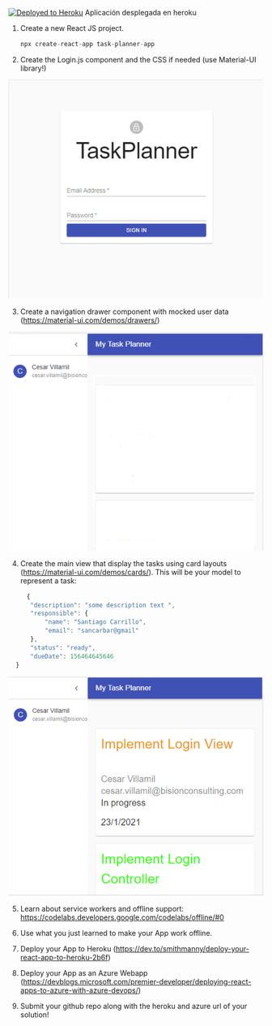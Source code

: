 

[](https://dashboard.heroku.com/apps) [![Deployed to Heroku](https://www.herokucdn.com/deploy/button.png)](https://young-fjord-69648.herokuapp.com/) Aplicación desplegada en heroku

1. Create a new React JS project.

    ```javascript
    npx create-react-app task-planner-app
    ```
2. Create the Login.js component and the CSS if needed (use Material-UI library!)

![](img/login.png)

3. Create a navigation drawer component with mocked user data (https://material-ui.com/demos/drawers/)

![](img/drawer.png)

4. Create the main view that display the tasks using card layouts (https://material-ui.com/demos/cards/). 
    This will be your model to represent a task:
  ```javascript
       {
    	"description": "some description text ",
    	"responsible": {
    		"name": "Santiago Carrillo",
    		"email": "sancarbar@gmail"
    	},
    	"status": "ready",
    	"dueDate": 156464645646
    }
```


![](img/main.png)

5. Learn about service workers and offline support: https://codelabs.developers.google.com/codelabs/offline/#0

6. Use what you just learned to make your App work offline.

7. Deploy your App to Heroku (https://dev.to/smithmanny/deploy-your-react-app-to-heroku-2b6f)

8. Deploy your App as an Azure Webapp (https://devblogs.microsoft.com/premier-developer/deploying-react-apps-to-azure-with-azure-devops/)

9. Submit your github repo along with the heroku and azure url of your solution!
